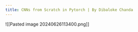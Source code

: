 ```yaml
---
title: CNNs from Scratch in Pytorch | By Dibaloke Chanda
---
```


![[Pasted image 20240626113400.png]]

 
